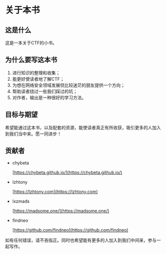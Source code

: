 # 关于本书

## 这是什么

这是一本关于CTF的小书。

## 为什么要写这本书

1. 进行知识的整理和收集；
2. 能更好使读者地了解CTF；
3. 为想在网络安全领域发展但比较迷茫的朋友提供一个方向；
4. 帮助读者绕过一些我们踩过的坑；
5. 对作者，输出是一种很好的学习方法。

## 目标与期望

希望能通过这本书，以及配套的资源，能使读者真正有所收获，吸引更多的人加入到我们当中来。愿一同进步！

## 贡献者

* chybeta   

  [https://chybeta.github.io/](https://chybeta.github.io/)

* lzhtony    

  [https://lzhtony.com](https://lzhtony.com)

* lxzmads    

  [https://madsome.one/](https://madsome.one/) 

* findneo    

  [https://github.com/findneo](https://github.com/findneo) 

如有任何错误，请不吝指正。同时也希望能有更多的人加入到我们中间来，参与一起写作。

